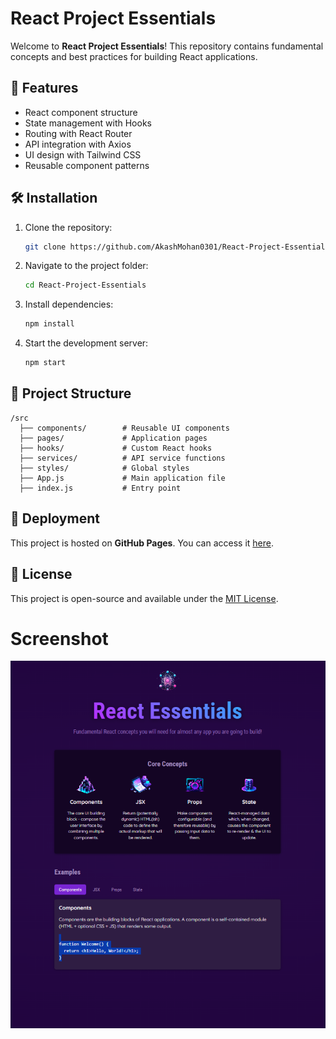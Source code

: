 # React Project Essentials

Welcome to **React Project Essentials**! This repository contains fundamental concepts and best practices for building React applications.

## 📌 Features
- React component structure
- State management with Hooks
- Routing with React Router
- API integration with Axios
- UI design with Tailwind CSS
- Reusable component patterns

## 🛠 Installation
1. Clone the repository:
   ```bash
   git clone https://github.com/AkashMohan0301/React-Project-Essentials.git
   ```
2. Navigate to the project folder:
   ```bash
   cd React-Project-Essentials
   ```
3. Install dependencies:
   ```bash
   npm install
   ```
4. Start the development server:
   ```bash
   npm start
   ```

## 📂 Project Structure
```
/src  
  ├── components/        # Reusable UI components  
  ├── pages/             # Application pages  
  ├── hooks/             # Custom React hooks  
  ├── services/          # API service functions  
  ├── styles/            # Global styles  
  ├── App.js             # Main application file  
  ├── index.js           # Entry point  
```

## 🚀 Deployment
This project is hosted on **GitHub Pages**. You can access it [here](https://AkashMohan0301.github.io/React-Project-Essentials/).

## 📜 License
This project is open-source and available under the [MIT License](LICENSE).


# Screenshot

![Project Preview](public/image.png)




